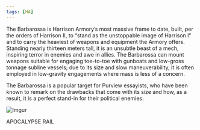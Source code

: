 ```yaml
---
tags: [HA]
---
```


The Barbarossa is Harrison Armory’s most massive frame to date, built, per the orders of Harrison II, to “stand as the unstoppable image of Harrison I” and to carry the heaviest of weapons and equipment the Armory offers. Standing nearly thirteen meters tall, it is an unsubtle beast of a mech, inspiring terror in enemies and awe in allies. The Barbarossa can mount weapons suitable for engaging toe-to-toe with gunboats and low-gross tonnage subline vessels; due to its size and slow maneuverability, it is often employed in low-gravity engagements where mass is less of a concern.

The Barbarossa is a popular target for Purview essayists, who have been known to remark on the drawbacks that come with its size and how, as a result, it is a perfect stand-in for their political enemies.

![Imgur](https://i.imgur.com/GS7eXd8.png)


APOCALYPSE RAIL
	